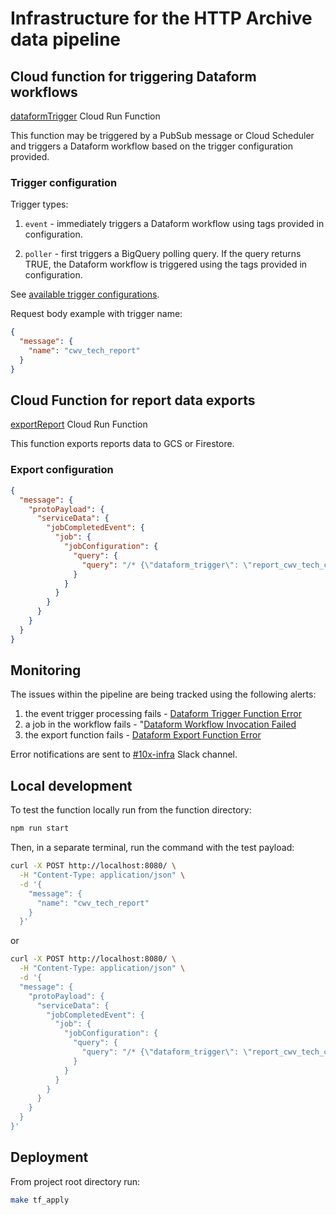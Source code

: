 # Infrastructure for the HTTP Archive data pipeline

## Cloud function for triggering Dataform workflows

[dataformTrigger](https://console.cloud.google.com/functions/details/us-central1/dataformTrigger?env=gen2&authuser=7&project=httparchive) Cloud Run Function

This function may be triggered by a PubSub message or Cloud Scheduler and triggers a Dataform workflow based on the trigger configuration provided.

### Trigger configuration

Trigger types:

1. `event` - immediately triggers a Dataform workflow using tags provided in configuration.

2. `poller` - first triggers a BigQuery polling query. If the query returns TRUE, the Dataform workflow is triggered using the tags provided in configuration.

See [available trigger configurations](https://github.com/HTTPArchive/dataform/blob/main/src/index.js#L4).

Request body example with trigger name:

```json
{
  "message": {
    "name": "cwv_tech_report"
  }
}
```

## Cloud Function for report data exports

[exportReport](https://console.cloud.google.com/functions/details/us-central1/bqExport?env=gen2&authuser=7&project=httparchive) Cloud Run Function

This function exports reports data to GCS or Firestore.

### Export configuration

```json
{
  "message": {
    "protoPayload": {
      "serviceData": {
        "jobCompletedEvent": {
          "job": {
            "jobConfiguration": {
              "query": {
                "query": "/* {\"dataform_trigger\": \"report_cwv_tech_complete\", \"date\": \"2024-11-01\", \"name\": \"technologies\", \"type\": \"dict\"} *\/"
              }
            }
          }
        }
      }
    }
  }
}
```

## Monitoring

The issues within the pipeline are being tracked using the following alerts:

1. the event trigger processing fails - [Dataform Trigger Function Error](https://console.cloud.google.com/monitoring/alerting/policies/570799173843203905?authuser=7&project=httparchive)
2. a job in the workflow fails - "[Dataform Workflow Invocation Failed](https://console.cloud.google.com/monitoring/alerting/policies/16526940745374967367?authuser=7&project=httparchive)
3. the export function fails - [Dataform Export Function Error](https://console.cloud.google.com/monitoring/alerting/policies/570799173843203905?authuser=7&project=httparchive)

Error notifications are sent to [#10x-infra](https://httparchive.slack.com/archives/C030V4WAVL3) Slack channel.

## Local development

To test the function locally run from the function directory:

```bash
npm run start
```

Then, in a separate terminal, run the command with the test payload:

```bash
curl -X POST http://localhost:8080/ \
  -H "Content-Type: application/json" \
  -d '{
    "message": {
      "name": "cwv_tech_report"
    }
  }'
```

or

```bash
curl -X POST http://localhost:8080/ \
  -H "Content-Type: application/json" \
  -d '{
  "message": {
    "protoPayload": {
      "serviceData": {
        "jobCompletedEvent": {
          "job": {
            "jobConfiguration": {
              "query": {
                "query": "/* {\"dataform_trigger\": \"report_cwv_tech_complete\", \"date\": \"2024-11-01\", \"name\": \"technologies\", \"type\": \"dict\"} *\/"
              }
            }
          }
        }
      }
    }
  }
}'
```

## Deployment

From project root directory run:

```bash
make tf_apply
```

